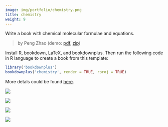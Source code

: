 ```yaml
---
image: img/portfolio/chemistry.png
title: chemistry
weight: 9
---
```


Write a book with chemical molecular formulae and equations.

> by Peng Zhao (demo: [pdf](https://github.com/pzhaonet/bookdownplus/raw/master/upload/chemistry/showcase/chemistry.pdf), [zip](https://github.com/pzhaonet/bookdownplus/raw/master/upload/chemistry/demo.zip))

<!--more-->

Install R, bookdown, LaTeX, and bookdownplus. Then run the following code in R language to create a book from this template:

```r
library('bookdownplus')
bookdownplus('chemistry', render = TRUE, rproj = TRUE)
```

More detals could be found [here](https://github.com/pzhaonet/bookdownplus).
<p><a href="https://github.com/pzhaonet/bookdownplus/raw/master/upload/chemistry/showcase/chemistry3.png"><img class = "jf-image-shadow" src="https://github.com/pzhaonet/bookdownplus/raw/master/upload/chemistry/showcase/chemistry3.png" /></a></p>
<p><a href="https://github.com/pzhaonet/bookdownplus/raw/master/upload/chemistry/showcase/chemistry7.png"><img class = "jf-image-shadow" src="https://github.com/pzhaonet/bookdownplus/raw/master/upload/chemistry/showcase/chemistry7.png" /></a></p>
<p><a href="https://github.com/pzhaonet/bookdownplus/raw/master/upload/chemistry/showcase/chemistry9.png"><img class = "jf-image-shadow" src="https://github.com/pzhaonet/bookdownplus/raw/master/upload/chemistry/showcase/chemistry9.png" /></a></p>
<p><a href="https://github.com/pzhaonet/bookdownplus/raw/master/upload/chemistry/showcase/cover.png"><img class = "jf-image-shadow" src="https://github.com/pzhaonet/bookdownplus/raw/master/upload/chemistry/showcase/cover.png" /></a></p>

